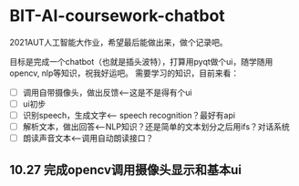 # BIT-AI-coursework-chatbot
2021AUT人工智能大作业，希望最后能做出来，做个记录吧。

目标是完成一个chatbot（也就是插头波特），打算用pyqt做个ui，随学随用opencv, nlp等知识，祝我好运吧。
需要学习的知识，目前来看：
- [ ] 调用自带摄像头，做出反馈<--这是不是得有个ui
- [ ] ui初步
- [ ] 识别speech，生成文字<-- speech recognition？最好有api
- [ ] 解析文本，做出回答<--NLP知识？还是简单的文本划分之后用ifs？对话系统
- [ ] 朗读声音文本<--调用自动朗读接口？
## 10.27 完成opencv调用摄像头显示和基本ui


